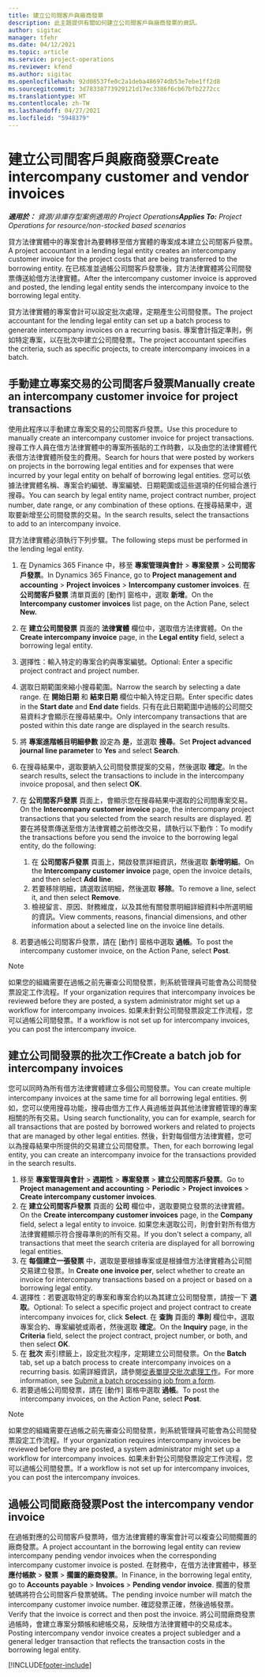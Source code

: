```yaml
---
title: 建立公司間客戶與廠商發票
description: 此主題提供有關如何建立公司間客戶與廠商發票的資訊。
author: sigitac
manager: tfehr
ms.date: 04/12/2021
ms.topic: article
ms.service: project-operations
ms.reviewer: kfend
ms.author: sigitac
ms.openlocfilehash: 92d08537fe0c2a1deba486974db53e7ebe1ff2d8
ms.sourcegitcommit: 3d78338773929121d17ec3386f6cb67bfb2272cc
ms.translationtype: HT
ms.contentlocale: zh-TW
ms.lasthandoff: 04/27/2021
ms.locfileid: "5948379"
---
```

# <a name="create-intercompany-customer-and-vendor-invoices"></a><span data-ttu-id="7e931-103">建立公司間客戶與廠商發票</span><span class="sxs-lookup"><span data-stu-id="7e931-103">Create intercompany customer and vendor invoices</span></span>

<span data-ttu-id="7e931-104">_**適用於：** 資源/非庫存型案例適用的 Project Operations_</span><span class="sxs-lookup"><span data-stu-id="7e931-104">_**Applies To:** Project Operations for resource/non-stocked based scenarios_</span></span>

<span data-ttu-id="7e931-105">貸方法律實體中的專案會計為要轉移至借方實體的專案成本建立公司間客戶發票。</span><span class="sxs-lookup"><span data-stu-id="7e931-105">A project accountant in a lending legal entity creates an intercompany customer invoice for the project costs that are being transferred to the borrowing entity.</span></span> <span data-ttu-id="7e931-106">在已核准並過帳公司間客戶發票後，貸方法律實體將公司間發票傳送給借方法律實體。</span><span class="sxs-lookup"><span data-stu-id="7e931-106">After the intercompany customer invoice is approved and posted, the lending legal entity sends the intercompany invoice to the borrowing legal entity.</span></span>

<span data-ttu-id="7e931-107">貸方法律實體的專案會計可以設定批次處理，定期產生公司間發票。</span><span class="sxs-lookup"><span data-stu-id="7e931-107">The project accountant for the lending legal entity can set up a batch process to generate intercompany invoices on a recurring basis.</span></span> <span data-ttu-id="7e931-108">專案會計指定準則，例如特定專案，以在批次中建立公司間發票。</span><span class="sxs-lookup"><span data-stu-id="7e931-108">The project accountant specifies the criteria, such as specific projects, to create intercompany invoices in a batch.</span></span>

## <a name="manually-create-an-intercompany-customer-invoice-for-project-transactions"></a><span data-ttu-id="7e931-109">手動建立專案交易的公司間客戶發票</span><span class="sxs-lookup"><span data-stu-id="7e931-109">Manually create an intercompany customer invoice for project transactions</span></span> 

<span data-ttu-id="7e931-110">使用此程序以手動建立專案交易的公司間客戶發票。</span><span class="sxs-lookup"><span data-stu-id="7e931-110">Use this procedure to manually create an intercompany customer invoice for project transactions.</span></span> <span data-ttu-id="7e931-111">搜尋工作人員在借方法律實體中的專案所張貼的工作時數，以及由您的法律實體代表借方法律實體所發生的費用。</span><span class="sxs-lookup"><span data-stu-id="7e931-111">Search for hours that were posted by workers on projects in the borrowing legal entities and for expenses that were incurred by your legal entity on behalf of borrowing legal entities.</span></span> <span data-ttu-id="7e931-112">您可以依據法律實體名稱、專案合約編號、專案編號、日期範圍或這些選項的任何組合進行搜尋。</span><span class="sxs-lookup"><span data-stu-id="7e931-112">You can search by legal entity name, project contract number, project number, date range, or any combination of these options.</span></span> <span data-ttu-id="7e931-113">在搜尋結果中，選取要新增至公司間發票的交易。</span><span class="sxs-lookup"><span data-stu-id="7e931-113">In the search results, select the transactions to add to an intercompany invoice.</span></span> 

<span data-ttu-id="7e931-114">貸方法律實體必須執行下列步驟。</span><span class="sxs-lookup"><span data-stu-id="7e931-114">The following steps must be performed in the lending legal entity.</span></span> 

1. <span data-ttu-id="7e931-115">在 Dynamics 365 Finance 中，移至 **專案管理與會計** > **專案發票** > **公司間客戶發票**。</span><span class="sxs-lookup"><span data-stu-id="7e931-115">In Dynamics 365 Finance, go to **Project management and accounting** > **Project invoices** > **Intercompany customer invoices**.</span></span> <span data-ttu-id="7e931-116">在 **公司間客戶發票** 清單頁面的 [動作] 窗格中，選取 **新增**。</span><span class="sxs-lookup"><span data-stu-id="7e931-116">On the **Intercompany customer invoices**  list page, on the Action Pane, select **New.**</span></span>
2. <span data-ttu-id="7e931-117">在 **建立公司間發票** 頁面的 **法律實體** 欄位中，選取借方法律實體。</span><span class="sxs-lookup"><span data-stu-id="7e931-117">On the **Create intercompany invoice** page, in the **Legal entity** field, select a borrowing legal entity.</span></span>
3. <span data-ttu-id="7e931-118">選擇性：輸入特定的專案合約與專案編號。</span><span class="sxs-lookup"><span data-stu-id="7e931-118">Optional: Enter a specific project contract and project number.</span></span>
4. <span data-ttu-id="7e931-119">選取日期範圍來縮小搜尋範圍。</span><span class="sxs-lookup"><span data-stu-id="7e931-119">Narrow the search by selecting a date range.</span></span> <span data-ttu-id="7e931-120">在 **開始日期** 和 **結束日期** 欄位中輸入特定日期。</span><span class="sxs-lookup"><span data-stu-id="7e931-120">Enter specific dates in the **Start date** and **End date** fields.</span></span> <span data-ttu-id="7e931-121">只有在此日期範圍中過帳的公司間交易資料才會顯示在搜尋結果中。</span><span class="sxs-lookup"><span data-stu-id="7e931-121">Only intercompany transactions that are posted within this date range are displayed in the search results.</span></span>
5. <span data-ttu-id="7e931-122">將 **專案進階帳目明細參數** 設定為 **是**，並選取 **搜尋**。</span><span class="sxs-lookup"><span data-stu-id="7e931-122">Set **Project advanced journal line parameter** to **Yes** and select **Search**.</span></span>
6. <span data-ttu-id="7e931-123">在搜尋結果中，選取要納入公司間發票提案的交易，然後選取 **確定**。</span><span class="sxs-lookup"><span data-stu-id="7e931-123">In the search results, select the transactions to include in the intercompany invoice proposal, and then select **OK**.</span></span>
7. <span data-ttu-id="7e931-124">在 **公司間客戶發票** 頁面上，會顯示您在搜尋結果中選取的公司間專案交易。</span><span class="sxs-lookup"><span data-stu-id="7e931-124">On the **Intercompany customer invoice** page, the intercompany project transactions that you selected from the search results are displayed.</span></span> <span data-ttu-id="7e931-125">若要在將發票傳送至借方法律實體之前修改交易，請執行以下動作：</span><span class="sxs-lookup"><span data-stu-id="7e931-125">To modify the transactions before you send the invoice to the borrowing legal entity, do the following:</span></span>
  
    1. <span data-ttu-id="7e931-126">在 **公司間客戶發票** 頁面上，開啟發票詳細資訊，然後選取 **新增明細**。</span><span class="sxs-lookup"><span data-stu-id="7e931-126">On the **Intercompany customer invoice** page, open the invoice details, and then select **Add line**.</span></span>
    2. <span data-ttu-id="7e931-127">若要移除明細，請選取該明細，然後選取 **移除**。</span><span class="sxs-lookup"><span data-stu-id="7e931-127">To remove a line, select it, and then select **Remove**.</span></span>
    3. <span data-ttu-id="7e931-128">檢視留言、原因、財務維度，以及其他有關發票明細詳細資料中所選明細的資訊。</span><span class="sxs-lookup"><span data-stu-id="7e931-128">View comments, reasons, financial dimensions, and other information about a selected line on the invoice line details.</span></span>
    
8. <span data-ttu-id="7e931-129">若要過帳公司間客戶發票，請在 [動作] 窗格中選取 **過帳**。</span><span class="sxs-lookup"><span data-stu-id="7e931-129">To post the intercompany customer invoice, on the Action Pane, select **Post**.</span></span>

> [!NOTE]
> <span data-ttu-id="7e931-130">如果您的組織需要在過帳之前先審查公司間發票，則系統管理員可能會為公司間發票設定工作流程。</span><span class="sxs-lookup"><span data-stu-id="7e931-130">If your organization requires that intercompany invoices be reviewed before they are posted, a system administrator might set up a workflow for intercompany invoices.</span></span> <span data-ttu-id="7e931-131">如果未針對公司間發票設定工作流程，您可以過帳公司間發票。</span><span class="sxs-lookup"><span data-stu-id="7e931-131">If a workflow is not set up for intercompany invoices, you can post the intercompany invoice.</span></span>

## <a name="create-a-batch-job-for-intercompany-invoices"></a><span data-ttu-id="7e931-132">建立公司間發票的批次工作</span><span class="sxs-lookup"><span data-stu-id="7e931-132">Create a batch job for intercompany invoices</span></span>

<span data-ttu-id="7e931-133">您可以同時為所有借方法律實體建立多個公司間發票。</span><span class="sxs-lookup"><span data-stu-id="7e931-133">You can create multiple intercompany invoices at the same time for all borrowing legal entities.</span></span> <span data-ttu-id="7e931-134">例如，您可以使用搜尋功能，搜尋由借方工作人員過帳並與其他法律實體管理的專案相關的所有交易。</span><span class="sxs-lookup"><span data-stu-id="7e931-134">Using search functionality, you can for example, search for all transactions that are posted by borrowed workers and related to projects that are managed by other legal entities.</span></span> <span data-ttu-id="7e931-135">然後，針對每個借方法律實體，您可以為搜尋結果中所提供的交易建立公司間發票。</span><span class="sxs-lookup"><span data-stu-id="7e931-135">Then, for each borrowing legal entity, you can create an intercompany invoice for the transactions provided in the search results.</span></span>

1. <span data-ttu-id="7e931-136">移至 **專案管理與會計** > **週期性** > **專案發票** > **建立公司間客戶發票**。</span><span class="sxs-lookup"><span data-stu-id="7e931-136">Go to **Project management and accounting** > **Periodic** > **Project invoices** > **Create intercompany customer invoices**.</span></span>
2. <span data-ttu-id="7e931-137">在 **建立公司間客戶發票** 頁面的 **公司** 欄位中，選取要開立發票的法律實體。</span><span class="sxs-lookup"><span data-stu-id="7e931-137">On the **Create intercompany customer invoices** page, in the **Company**  field, select a legal entity to invoice.</span></span> <span data-ttu-id="7e931-138">如果您未選取公司，則會針對所有借方法律實體顯示符合搜尋準則的所有交易。</span><span class="sxs-lookup"><span data-stu-id="7e931-138">If you don't select a company, all transactions that meet the search criteria are displayed for all borrowing legal entities.</span></span>
3. <span data-ttu-id="7e931-139">在 **每個建立一張發票** 中，選取是要根據專案或是根據借方法律實體為公司間交易建立發票。</span><span class="sxs-lookup"><span data-stu-id="7e931-139">In **Create one invoice per**, select whether to create an invoice for intercompany transactions based on a project or based on a borrowing legal entity.</span></span>
4. <span data-ttu-id="7e931-140">選擇性：若要選取特定的專案和專案合約以為其建立公司間發票，請按一下 **選取**。</span><span class="sxs-lookup"><span data-stu-id="7e931-140">Optional: To select a specific project and project contract to create intercompany invoices for, click **Select**.</span></span> <span data-ttu-id="7e931-141">在 **查詢** 頁面的 **準則** 欄位中，選取專案合約、專案編號或兩者，然後選取 **確定**。</span><span class="sxs-lookup"><span data-stu-id="7e931-141">On the **Inquiry** page, in the **Criteria** field, select the project contract, project number, or both, and then select **OK**.</span></span>
5. <span data-ttu-id="7e931-142">在 **批次** 索引標籤上，設定批次程序，定期建立公司間發票。</span><span class="sxs-lookup"><span data-stu-id="7e931-142">On the **Batch** tab, set up a batch process to create intercompany invoices on a recurring basis.</span></span> <span data-ttu-id="7e931-143">如需詳細資訊，請參閱[從表單提交批次處理工作](/dynamicsax-2012/appuser-itpro/submit-a-batch-processing-job-from-a-form)。</span><span class="sxs-lookup"><span data-stu-id="7e931-143">For more information, see [Submit a batch processing job from a form](/dynamicsax-2012/appuser-itpro/submit-a-batch-processing-job-from-a-form).</span></span>
6. <span data-ttu-id="7e931-144">若要過帳公司間發票，請在 [動作] 窗格中選取 **過帳**。</span><span class="sxs-lookup"><span data-stu-id="7e931-144">To post the intercompany invoices, on the Action Pane, select **Post**.</span></span>

> [!NOTE]
> <span data-ttu-id="7e931-145">如果您的組織需要在過帳之前先審查公司間發票，則系統管理員可能會為公司間發票設定工作流程。</span><span class="sxs-lookup"><span data-stu-id="7e931-145">If your organization requires intercompany invoices be reviewed before they are posted, a system administrator might set up a workflow for intercompany invoices.</span></span> <span data-ttu-id="7e931-146">如果未針對公司間發票設定工作流程，您可以過帳公司間發票。</span><span class="sxs-lookup"><span data-stu-id="7e931-146">If a workflow is not set up for intercompany invoices, you can post the intercompany invoices.</span></span>

## <a name="post-the-intercompany-vendor-invoice"></a><span data-ttu-id="7e931-147">過帳公司間廠商發票</span><span class="sxs-lookup"><span data-stu-id="7e931-147">Post the intercompany vendor invoice</span></span>

<span data-ttu-id="7e931-148">在過帳對應的公司間客戶發票時，借方法律實體的專案會計可以複查公司間擱置的廠商發票。</span><span class="sxs-lookup"><span data-stu-id="7e931-148">A project accountant in the borrowing legal entity can review intercompany pending vendor invoices when the corresponding intercompany customer invoice is posted.</span></span> <span data-ttu-id="7e931-149">在財務中，在借方法律實體中，移至 **應付帳款** > **發票** > **擱置的廠商發票**。</span><span class="sxs-lookup"><span data-stu-id="7e931-149">In Finance, in the borrowing legal entity, go to **Accounts payable** > **Invoices** > **Pending vendor invoice**.</span></span> <span data-ttu-id="7e931-150">擱置的發票號碼將符合公司間客戶發票號碼。</span><span class="sxs-lookup"><span data-stu-id="7e931-150">The pending invoice number will match the intercompany customer invoice number.</span></span> <span data-ttu-id="7e931-151">確認發票正確，然後過帳發票。</span><span class="sxs-lookup"><span data-stu-id="7e931-151">Verify that the invoice is correct and then post the invoice.</span></span> <span data-ttu-id="7e931-152">將公司間廠商發票過帳時，會建立專案分類帳和總帳交易，反映借方法律實體中的交易成本。</span><span class="sxs-lookup"><span data-stu-id="7e931-152">Posting intercompany vendor invoice creates a project subledger and a general ledger transaction that reflects the transaction costs in the borrowing legal entity.</span></span>


[!INCLUDE[footer-include](../includes/footer-banner.md)]
